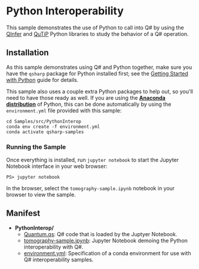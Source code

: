 # Python Interoperability #

This sample demonstrates the use of Python to call into Q# by using the [QInfer](http://qinfer.org/) and [QuTiP](http://qutip.org/) Python libraries to study the behavior of a Q# operation.

## Installation ##

As this sample demonstrates using Q# and Python together, make sure you have the `qsharp` package for Python installed first; see the [Getting Started with Python](https://docs.microsoft.com/quantum/install-guide/python) guide for details.

This sample also uses a couple extra Python packages to help out, so you'll need to have those ready as well.
If you are using the [**Anaconda distribution**](https://www.anaconda.com/) of Python, this can be done automatically by using the `environment.yml` file provided with this sample:

```
cd Samples/src/PythonInterop
conda env create -f environment.yml
conda activate qsharp-samples
```

### Running the Sample ###

Once everything is installed, run `jupyter notebook` to start the Jupyter Notebook interface in your web browser:

```
PS> jupyter notebook
```

In the browser, select the `tomography-sample.ipynb` notebook in your browser to view the sample.


## Manifest ##

- **PythonInterop/**
  - [Quantum.qs](./Quantum.qs): Q# code that is loaded by the Juptyer Notebook.
  - [tomography-sample.ipynb](./tomography-sample.ipynb): Jupyter Notebook demoing the Python interoperability with Q#.
  - [environment.yml](./environment.yml): Specification of a conda environment for use with Q# interoperability samples.